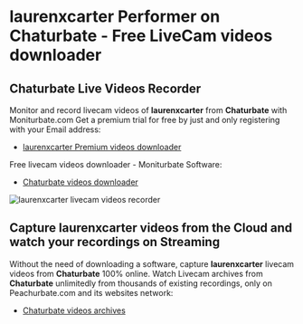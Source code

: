 # laurenxcarter Performer on Chaturbate - Free LiveCam videos downloader

## Chaturbate Live Videos Recorder

Monitor and record livecam videos of **laurenxcarter** from **Chaturbate** with Moniturbate.com
Get a premium trial for free by just and only registering with your Email address:
* [laurenxcarter Premium videos downloader](https://moniturbate.com/request-demo-licence-key.html)

Free livecam videos downloader - Moniturbate Software:
* [Chaturbate videos downloader](https://moniturbate.com/moniturbate-download-software.html)

![laurenxcarter livecam videos recorder](https://peachurnet.com/templates/moniturbate-software.png)


## Capture laurenxcarter videos from the Cloud and watch your recordings on Streaming

Without the need of downloading a software, capture **laurenxcarter** livecam videos from **Chaturbate** 100% online.
Watch Livecam archives from **Chaturbate** unlimitedly from thousands of existing recordings, only on Peachurbate.com and its websites network:
* [Chaturbate videos archives](https://peachurnet.com/)